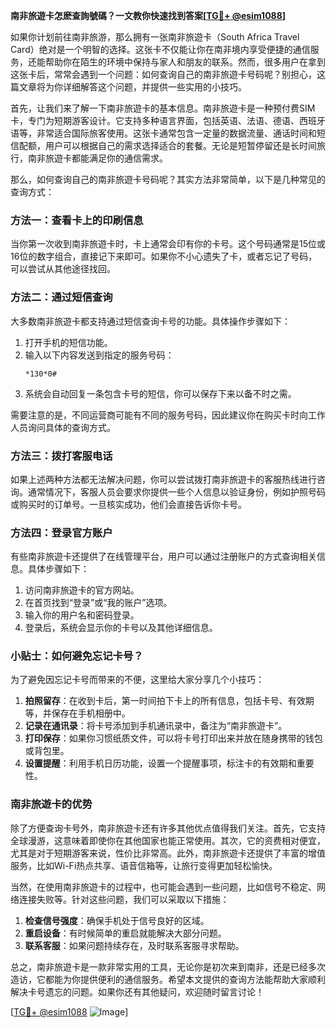 **南非旅遊卡怎麽查詢號碼？一文教你快速找到答案[[TG💪+ @esim1088](https://t.me/s/esim1088)]**

如果你计划前往南非旅游，那么拥有一张南非旅遊卡（South Africa Travel Card）绝对是一个明智的选择。这张卡不仅能让你在南非境内享受便捷的通信服务，还能帮助你在陌生的环境中保持与家人和朋友的联系。然而，很多用户在拿到这张卡后，常常会遇到一个问题：如何查询自己的南非旅遊卡号码呢？别担心，这篇文章将为你详细解答这个问题，并提供一些实用的小技巧。

首先，让我们来了解一下南非旅遊卡的基本信息。南非旅遊卡是一种预付费SIM卡，专门为短期游客设计。它支持多种语言界面，包括英语、法语、德语、西班牙语等，非常适合国际旅客使用。这张卡通常包含一定量的数据流量、通话时间和短信配额，用户可以根据自己的需求选择适合的套餐。无论是短暂停留还是长时间旅行，南非旅遊卡都能满足你的通信需求。

那么，如何查询自己的南非旅遊卡号码呢？其实方法非常简单，以下是几种常见的查询方式：

### 方法一：查看卡上的印刷信息

当你第一次收到南非旅遊卡时，卡上通常会印有你的卡号。这个号码通常是15位或16位的数字组合，直接记下来即可。如果你不小心遗失了卡，或者忘记了号码，可以尝试从其他途径找回。

### 方法二：通过短信查询

大多数南非旅遊卡都支持通过短信查询卡号的功能。具体操作步骤如下：

1. 打开手机的短信功能。
2. 输入以下内容发送到指定的服务号码：
   ```
   *130*0#
   ```
3. 系统会自动回复一条包含卡号的短信，你可以保存下来以备不时之需。

需要注意的是，不同运营商可能有不同的服务号码，因此建议你在购买卡时向工作人员询问具体的查询方式。

### 方法三：拨打客服电话

如果上述两种方法都无法解决问题，你可以尝试拨打南非旅遊卡的客服热线进行咨询。通常情况下，客服人员会要求你提供一些个人信息以验证身份，例如护照号码或购买时的订单号。一旦核实成功，他们会直接告诉你卡号。

### 方法四：登录官方账户

有些南非旅遊卡还提供了在线管理平台，用户可以通过注册账户的方式查询相关信息。具体步骤如下：

1. 访问南非旅遊卡的官方网站。
2. 在首页找到“登录”或“我的账户”选项。
3. 输入你的用户名和密码登录。
4. 登录后，系统会显示你的卡号以及其他详细信息。

### 小贴士：如何避免忘记卡号？

为了避免因忘记卡号而带来的不便，这里给大家分享几个小技巧：

1. **拍照留存**：在收到卡后，第一时间拍下卡上的所有信息，包括卡号、有效期等，并保存在手机相册中。
2. **记录在通讯录**：将卡号添加到手机通讯录中，备注为“南非旅遊卡”。
3. **打印保存**：如果你习惯纸质文件，可以将卡号打印出来并放在随身携带的钱包或背包里。
4. **设置提醒**：利用手机日历功能，设置一个提醒事项，标注卡的有效期和重要性。

### 南非旅遊卡的优势

除了方便查询卡号外，南非旅遊卡还有许多其他优点值得我们关注。首先，它支持全球漫游，这意味着即使你在其他国家也能正常使用。其次，它的资费相对便宜，尤其是对于短期游客来说，性价比非常高。此外，南非旅遊卡还提供了丰富的增值服务，比如Wi-Fi热点共享、语音信箱等，让旅行变得更加轻松愉快。

当然，在使用南非旅遊卡的过程中，也可能会遇到一些问题，比如信号不稳定、网络连接失败等。针对这些问题，我们可以采取以下措施：

1. **检查信号强度**：确保手机处于信号良好的区域。
2. **重启设备**：有时候简单的重启就能解决大部分问题。
3. **联系客服**：如果问题持续存在，及时联系客服寻求帮助。

总之，南非旅遊卡是一款非常实用的工具，无论你是初次来到南非，还是已经多次造访，它都能为你提供便利的通信服务。希望本文提供的查询方法能帮助大家顺利解决卡号遗忘的问题。如果你还有其他疑问，欢迎随时留言讨论！

[[TG💪+ @esim1088](https://t.me/s/esim1088) ![Image](https://i.postimg.cc/4NQfJmqS/Snipaste-2025-05-13-00-14-12.png)]
